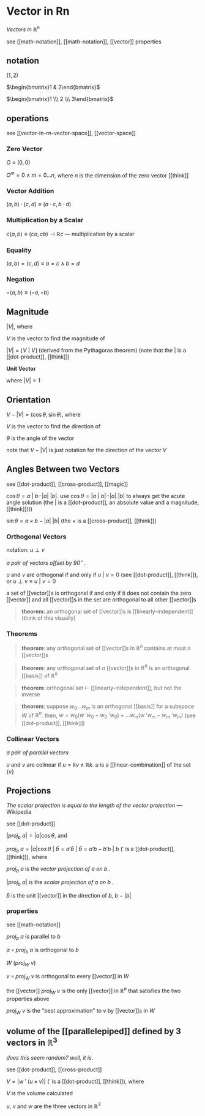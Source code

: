 # Vector in Rn

_Vectors in $\mathbb R^n$_

see [[math-notation]], [[math-notation]], [[vector]] properties

## notation

$(1, 2)$

$\begin{bmatrix}1 & 2\end{bmatrix}$

$\begin{bmatrix}1 \\\  2 \\\  3\end{bmatrix}$

## operations

see [[vector-in-rn-vector-space]], [[vector-space]]

### Zero Vector

$O \equiv (0, 0)$

$O^m = 0 \land m = 0 \dots n$, where $n$ is the dimension of the zero vector [[think]]

### Vector Addition

$(a, b) \cdot (c, d) \equiv (a \cdot c, b \cdot d)$

### Multiplication by a Scalar

$c(a, b) \equiv (ca, cb) \dashv \mathbb R c$ &mdash; multiplication by a scalar

### Equality

$(a, b) = (c, d) \equiv a = c \land b = d$

### Negation

$\circ(a, b) \equiv (\circ a, \circ b)$

## Magnitude

$|V|$, where

$V$ is the vector to find the magnitude of

$|V| = \lfloor V\ |\ V \rfloor$ (derived from the Pythagoras theorem) (note that the $|$ is a [[dot-product]], [[think]])

**Unit Vector**

where $|V| = 1$

## Orientation

$V - |V| = (\cos \theta, \sin \theta)$, where

$V$ is the vector to find the direction of

$\theta$ is the angle of the vector

note that $V - |V|$ is just notation for the direction of the vector $V$

## Angles Between two Vectors

see [[dot-product]], [[cross-product]], [[magic]]

$\cos \theta = a\ |\ b - |a|\ |b|$. use $\cos \theta = |a\ |\ b| - |a|\ |b|$ to always get the acute angle solution (the $|$ is a [[dot-product]], an absolute value and a magnitude, [[think]])))

$\sin \theta = a \times b - |a|\ |b|$ (the $\times$ is a [[cross-product]], [[think]])

### Orthogonal Vectors

notation: $u \perp v$

_a pair of vectors offset by $90^\circ$ ._

$u$ and $v$ are orthogonal if and only if $u\ |\ v = 0$ (see [[dot-product]], [[think]]), or $u \perp v \equiv u\ |\ v = 0$

a set of [[vector]]s is orthogonal if and only if it does not contain the zero [[vector]] and all [[vector]]s in the set are orthogonal to all other [[vector]]s

> **theorem**: an orthogonal set of [[vector]]s is [[linearly-independent]] (think of this visually)

### Theorems

> **theorem**: any orthogonal set of [[vector]]s in $\mathbb R^n$ contains at most $n$ [[vector]]s

> **theorem**: any orthogonal set of $n$ [[vector]]s in $\mathbb R^n$ is an orthogonal [[basis]] of $\mathbb R^n$

> **theorem**: orthogonal set $\vdash$ [[linearly-independent]], but not the inverse

> **theorem**: suppose $w_0 \dots w_m$ is an orthogonal [[basis]] for a subspace $W$ of $\mathbb R^n$. then, $w = w_0 (w\ 'w_0 - w_0\ 'w_0) + \dots w_m (w\ 'w_m - w_m\ 'w_m)$ (see [[dot-product]], [[think]])

### Collinear Vectors

_a pair of parallel vectors_

$u$ and $v$ are colinear if $u = kv \land \mathbb R k$. $u$ is a [[linear-combination]] of the set $\{v\}$

## Projections

_The scalar projection is equal to the length of the vector projection_ &mdash; Wikipedia

see [[dot-product]]

$|proj_b\ a| = |a| \cos \theta$, and

$proj_b\ a = |a| \cos \theta\ |\ \hat b = a'\hat b\ |\ \hat b = a'b - b'b\ |\ b$ ($'$ is a [[dot-product]], [[think]]), where

$proj_b\ a$ is the _vector projection of $a$ on $b$ ._

$|proj_b\ a|$ is the _scalar projection of $a$ on $b$ ._

$\hat b$ is the unit [[vector]] in the direction of $b$, $b - |b|$

### properties

see [[math-notation]]

$proj_b\ a$ is parallel to $b$

$a \circ proj_b\ a$ is orthogonal to $b$

$W\ (proj_W\ v)$

$v \circ proj_W\ v$ is orthogonal to every [[vector]] in $W$

the [[vector]] $proj_W\ v$ is the only [[vector]] in $\mathbb R^n$ that satisfies the two properties above

$proj_W\ v$ is the "best approximation" to $v$ by [[vector]]s in $W$

## volume of the [[parallelepiped]] defined by 3 vectors in $\mathbb R^3$

_does this seem random? well, it is._

see [[dot-product]], [[cross-product]]

$V = |w\ '\ (u \times v)|$ ($'$ is a [[dot-product]], [[think]]), where

$V$ is the volume calculated

$u$, $v$ and $w$ are the three vectors in $\mathbb R^3$
